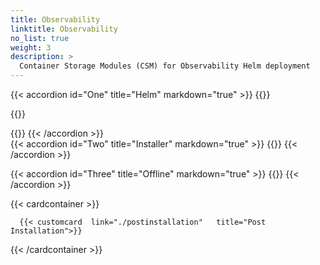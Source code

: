 ```yaml
---
title: Observability
linktitle: Observability 
no_list: true 
weight: 3
description: >
  Container Storage Modules (CSM) for Observability Helm deployment
--- 
```


{{< accordion id="One" title="Helm" markdown="true" >}} 
{{<include file="content/docs/getting-started/installation/helm/modules/observability/deployment/installation.md" suffix="1">}} 

{{<include file="content/docs/getting-started/installation/helm/modules/observability/deployment/driver/powerscale.md" suffix="2">}} 

{{<include file="content/docs/getting-started/installation/helm/modules/observability/deployment/configuration/configuration.md" suffix="3" hideIds="1,3,4,5,7">}} 
{{< /accordion >}}
<br> 
{{< accordion id="Two" title="Installer" markdown="true" >}} 
{{<include file="content/docs/getting-started/installation/helm/modules/observability/installer.md" suffix="4" hideIds="1,3">}}
{{< /accordion >}} 

{{< accordion id="Three" title="Offline" markdown="true" >}} 
{{<include file="content/docs/getting-started/installation/offline/observability.md" hideIds="1,2,4,5,7" suffix="5" Var="powerscale">}}
{{< /accordion >}}


{{< cardcontainer >}}

      {{< customcard  link="./postinstallation"   title="Post Installation">}} 

{{< /cardcontainer >}}
